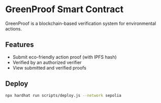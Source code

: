 # GreenProof Smart Contract

GreenProof is a blockchain-based verification system for environmental actions.

## Features

- Submit eco-friendly action proof (with IPFS hash)
- Verified by an authorized verifier
- View submitted and verified proofs

## Deploy

```bash
npx hardhat run scripts/deploy.js --network sepolia
